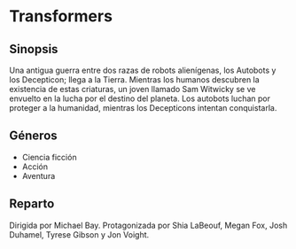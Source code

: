 # Transformers

## Sinopsis
Una antigua guerra entre dos razas de robots alienígenas, los Autobots y los Decepticon; llega a la Tierra. Mientras los humanos descubren la existencia de estas criaturas, un joven llamado Sam Witwicky se ve envuelto en la lucha por el destino del planeta. Los autobots luchan por proteger a la humanidad, mientras los Decepticons intentan conquistarla.

## Géneros
- Ciencia ficción
- Acción
- Aventura

## Reparto
Dirigida por Michael Bay.
Protagonizada por Shia LaBeouf, Megan Fox, Josh Duhamel, Tyrese Gibson y Jon Voight.